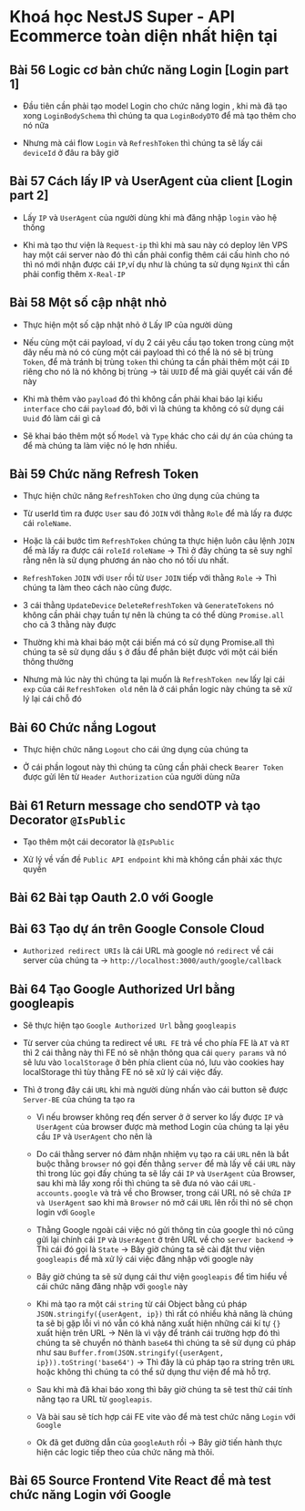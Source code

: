 # Khoá học NestJS Super - API Ecommerce toàn diện nhất hiện tại

## Bài 56 Logic cơ bản chức năng Login [Login part 1]

- Đầu tiên cần phải tạo model Login cho chức năng login , khi mà đã tạo xong `LoginBodySchema` thì chúng ta qua `LoginBodyDTO` để mà tạo thêm cho nó nữa

- Nhưng mà cái flow `Login` và `RefreshToken` thì chúng ta sẽ lấy cái `deviceId` ở đâu ra bây giờ

## Bài 57 Cách lấy IP và UserAgent của client [Login part 2]

- Lấy `IP` và `UserAgent` của người dùng khi mà đăng nhập `login` vào hệ thống

- Khi mà tạo thư viện là `Request-ip` thì khi mà sau này có deploy lên VPS hay một cái server nào đó thì cần phải config thêm cái cấu hình cho nó thì nó mới nhận được cái `IP`,ví dụ như là chúng ta sử dụng `NginX` thì cần phải config thêm `X-Real-IP`

## Bài 58 Một số cập nhật nhỏ

- Thực hiện một số cập nhật nhỏ ở Lấy IP của người dùng

- Nếu cùng một cái payload, ví dụ 2 cái yêu cầu tạo token trong cùng một dây nếu mà nó có cùng một cái payload thì có thể là nó sẽ bị trùng `Token`, để mà tránh bị trùng `token` thì chúng ta cần phải thêm một cái `ID` riêng cho nó là nó không bị trùng -> tải `UUID` để mà giải quyết cái vấn đề này

- Khi mà thêm vào `payload` đó thì không cần phải khai báo lại kiểu `interface` cho cái `payload` đó, bởi vì là chúng ta không có sử dụng cái `Uuid` đó làm cái gì cả

- Sẽ khai báo thêm một số `Model` và `Type` khác cho cái dự án của chúng ta để mà chúng ta làm việc nó lẹ hơn nhiều.

## Bài 59 Chức năng Refresh Token

- Thực hiện chức năng `RefreshToken` cho ứng dụng của chúng ta

- Từ userId tìm ra được `User` sau đó `JOIN` với thằng `Role` để mà lấy ra được cái `roleName`.

- Hoặc là cái bước tìm `RefreshToken` chúng ta thực hiện luôn câu lệnh `JOIN` để mà lấy ra được cái `roleId` `roleName` -> Thì ở đây chúng ta sẽ suy nghĩ rằng nên là sử dụng phương án nào cho nó tối ưu nhất.

- `RefreshToken` `JOIN` với `User` rồi từ `User` `JOIN` tiếp với thằng `Role` -> Thì chúng ta làm theo cách nào cũng được.

- 3 cái thằng `UpdateDevice` `DeleteRefreshToken` và `GenerateTokens` nó không cần phải chạy tuần tự nên là chúng ta có thể dùng `Promise.all` cho cả 3 thằng này được

- Thường khi mà khai báo một cái biến má có sử dụng Promise.all thì chúng ta sẽ sử dụng dấu `$` ở đầu để phân biệt được với một cái biến thông thường

- Nhưng mà lúc này thì chúng ta lại muốn là `RefreshToken new` lấy lại cái `exp` của cái `RefreshToken old` nên là ở cái phần logic này chúng ta sẽ xử lý lại cái chỗ đó

## Bài 60 Chức nắng Logout

- Thực hiện chức năng `Logout` cho cái ứng dụng của chúng ta

- Ở cái phần logout này thì chúng ta cũng cần phải check `Bearer Token` được gửi lên từ `Header Authorization` của người dùng nữa

## Bài 61 Return message cho sendOTP và tạo Decorator `@IsPublic`

- Tạo thêm một cái decorator là `@IsPublic`

- Xử lý về vấn đề `Public API endpoint` khi mà không cần phải xác thực quyền

## Bài 62 Bài tạp Oauth 2.0 với Google

## Bài 63 Tạo dự án trên Google Console Cloud

- `Authorized redirect URIs` là cái URL mà google nó `redirect` về cái server của chúng ta -> `http://localhost:3000/auth/google/callback`

## Bài 64 Tạo Google Authorized Url bằng googleapis

- Sẽ thực hiện tạo `Google Authorized Url` bằng `googleapis`

- Từ server của chúng ta redirect về `URL FE` trả về cho phía FE là `AT` và `RT` thì 2 cái thằng này thì FE nó sẽ nhận thông qua cái `query params` và nó sẽ lưu vào `localStorage` ở bên phía client của nó, lưu vào cookies hay localStorage thì tùy thằng FE nó sẽ xử lý cái việc đấy.

- Thì ở trong đây cái `URL` khi mà người dùng nhấn vào cái button sẽ được `Server-BE` của chúng ta tạo ra

  - Vì nếu browser không req đến server ở ở server ko lấy được `IP` và `UserAgent` của browser được mà method Login của chúng ta lại yêu cầu `IP` và `UserAgent` cho nên là

  - Do cái thằng server nó đảm nhận nhiệm vụ tạo ra cái `URL` nên là bắt buộc thằng `browser` nó gọi đến thằng `server` để mà lấy về cái `URL` này thì trong lúc gọi đấy chúng ta sẽ lấy cái `IP` và `UserAgent` của Browser, sau khi mà lấy xong rồi thì chúng ta sẽ đưa nó vào cái `URL-accounts.google` và trả về cho Browser, trong cái URL nó sẽ chứa `IP và UserAgent` sao khi mà `Browser` nó mở cái `URL` lên rồi thì nó sẽ chọn login với `Google`

  - Thằng Google ngoài cái việc nó gửi thông tin của google thì nó cũng gửi lại chính cái `IP` và `UserAgent` ở trên URL về cho `server backend` -> Thì cái đó gọi là `State` -> Bây giờ chúng ta sẽ cài đặt thư viện `googleapis` để mà xử lý cái việc đăng nhập với google này

  - Bây giờ chúng ta sẽ sử dụng cái thư viện `googleapis` để tìm hiểu về cái chức năng đăng nhập với `google` này

  - Khi mà tạo ra một cái `string` từ cái Object bằng cú pháp `JSON.stringify({userAgent, ip})` thì rất có nhiều khả năng là chúng ta sẽ bị gặp lỗi vì nó vẫn có khả năng xuất hiện những cái kí tự `{}` xuất hiện trên URL -> Nên là vì vậy để tránh cái trường hợp đó thì chúng ta sẽ chuyển nó thành `base64` thì chúng ta sẽ sử dụng cú pháp như sau `Buffer.from(JSON.stringify({userAgent, ip})).toString('base64')` -> Thì đây là cú pháp tạo ra string trên `URL` hoặc không thì chúng ta có thể sử dụng thư viện để mà hỗ trợ.

  - Sau khi mà đã khai báo xong thì bây giờ chúng ta sẽ test thử cái tính năng tạo ra URL từ `googleapis`.

  - Và bài sau sẽ tích hợp cái FE vite vào để mà test chức năng `Login` với `Google`

  - Ok đã get đường dẫn của `googleAuth` rồi -> Bây giờ tiến hành thực hiện các logic tiếp theo của chức năng mà thôi.

## Bài 65 Source Frontend Vite React để mà test chức năng Login với Google
